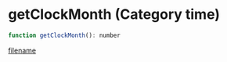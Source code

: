 # getClockMonth (Category time)

```js
function getClockMonth(): number
```

[filename](getClockMonth_m.md ':include')